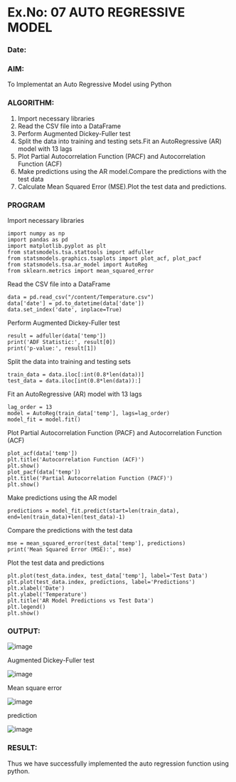 # Ex.No: 07                                       AUTO REGRESSIVE MODEL
### Date: 



### AIM:
To Implementat an Auto Regressive Model using Python
### ALGORITHM:
1. Import necessary libraries
2. Read the CSV file into a DataFrame
3. Perform Augmented Dickey-Fuller test
4. Split the data into training and testing sets.Fit an AutoRegressive (AR) model with 13 lags
5. Plot Partial Autocorrelation Function (PACF) and Autocorrelation Function (ACF)
6. Make predictions using the AR model.Compare the predictions with the test data
7. Calculate Mean Squared Error (MSE).Plot the test data and predictions.
### PROGRAM
Import necessary libraries
```
import numpy as np
import pandas as pd
import matplotlib.pyplot as plt
from statsmodels.tsa.stattools import adfuller
from statsmodels.graphics.tsaplots import plot_acf, plot_pacf
from statsmodels.tsa.ar_model import AutoReg
from sklearn.metrics import mean_squared_error
```
Read the CSV file into a DataFrame
```
data = pd.read_csv("/content/Temperature.csv")  
data['date'] = pd.to_datetime(data['date'])
data.set_index('date', inplace=True)
```
Perform Augmented Dickey-Fuller test
```
result = adfuller(data['temp']) 
print('ADF Statistic:', result[0])
print('p-value:', result[1])
```
Split the data into training and testing sets
```
train_data = data.iloc[:int(0.8*len(data))]
test_data = data.iloc[int(0.8*len(data)):]
```
Fit an AutoRegressive (AR) model with 13 lags
```
lag_order = 13
model = AutoReg(train_data['temp'], lags=lag_order)
model_fit = model.fit()
```
Plot Partial Autocorrelation Function (PACF) and Autocorrelation Function (ACF)
```
plot_acf(data['temp'])
plt.title('Autocorrelation Function (ACF)')
plt.show()
plot_pacf(data['temp'])
plt.title('Partial Autocorrelation Function (PACF)')
plt.show()
```
Make predictions using the AR model
```
predictions = model_fit.predict(start=len(train_data), end=len(train_data)+len(test_data)-1)
```
Compare the predictions with the test data
```
mse = mean_squared_error(test_data['temp'], predictions)
print('Mean Squared Error (MSE):', mse)
```
Plot the test data and predictions
```
plt.plot(test_data.index, test_data['temp'], label='Test Data')
plt.plot(test_data.index, predictions, label='Predictions')
plt.xlabel('Date')
plt.ylabel('Temperature')
plt.title('AR Model Predictions vs Test Data')
plt.legend()
plt.show()
```
### OUTPUT:

![image](https://github.com/user-attachments/assets/c18be15f-c47a-4664-b824-fd10a4254357)

Augmented Dickey-Fuller test

![image](https://github.com/user-attachments/assets/9a0f8a1d-a7ee-4e9d-b287-fafeb3b25992)



Mean square error

![image](https://github.com/user-attachments/assets/edf9ff19-7286-404c-9366-df2cf0d3b4c6)

prediction

![image](https://github.com/user-attachments/assets/f4236aba-4188-4fd9-abdf-4b0be41a2f0f)


### RESULT:
Thus we have successfully implemented the auto regression function using python.
